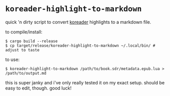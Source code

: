 # `koreader-highlight-to-markdown`

quick 'n dirty script to convert [koreader](https://koreader.rocks/) highlights to a markdown file.

to compile/install:

```
$ cargo build --release
$ cp target/release/koreader-highlight-to-markdown ~/.local/bin/ # adjust to taste
```

to use:

```
$ koreader-highlight-to-markdown /path/to/book.sdr/metadata.epub.lua > /path/to/output.md
```

this is super janky and i've only really tested it on my exact setup. should be easy to edit, though. good luck!
